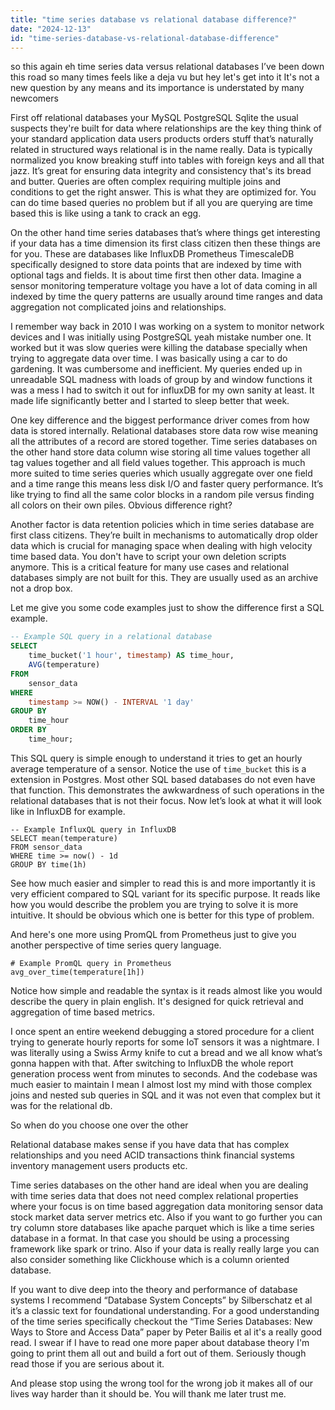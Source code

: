 ```yaml
---
title: "time series database vs relational database difference?"
date: "2024-12-13"
id: "time-series-database-vs-relational-database-difference"
---
```


 so this again eh time series data versus relational databases I’ve been down this road so many times feels like a deja vu but hey let's get into it It's not a new question by any means and its importance is understated by many newcomers

First off relational databases your MySQL PostgreSQL Sqlite the usual suspects they're built for data where relationships are the key thing think of your standard application data users products orders stuff that’s naturally related in structured ways relational is in the name really. Data is typically normalized you know breaking stuff into tables with foreign keys and all that jazz. It’s great for ensuring data integrity and consistency that's its bread and butter. Queries are often complex requiring multiple joins and conditions to get the right answer. This is what they are optimized for. You can do time based queries no problem but if all you are querying are time based this is like using a tank to crack an egg.

On the other hand time series databases that’s where things get interesting if your data has a time dimension its first class citizen then these things are for you. These are databases like InfluxDB Prometheus TimescaleDB specifically designed to store data points that are indexed by time with optional tags and fields. It is about time first then other data. Imagine a sensor monitoring temperature voltage you have a lot of data coming in all indexed by time the query patterns are usually around time ranges and data aggregation not complicated joins and relationships. 

I remember way back in 2010 I was working on a system to monitor network devices and I was initially using PostgreSQL yeah mistake number one. It worked but it was slow queries were killing the database specially when trying to aggregate data over time. I was basically using a car to do gardening. It was cumbersome and inefficient. My queries ended up in unreadable SQL madness with loads of group by and window functions it was a mess I had to switch it out for influxDB for my own sanity at least. It made life significantly better and I started to sleep better that week.

One key difference and the biggest performance driver comes from how data is stored internally. Relational databases store data row wise meaning all the attributes of a record are stored together. Time series databases on the other hand store data column wise storing all time values together all tag values together and all field values together. This approach is much more suited to time series queries which usually aggregate over one field and a time range this means less disk I/O and faster query performance. It’s like trying to find all the same color blocks in a random pile versus finding all colors on their own piles. Obvious difference right?

Another factor is data retention policies which in time series database are first class citizens. They’re built in mechanisms to automatically drop older data which is crucial for managing space when dealing with high velocity time based data. You don't have to script your own deletion scripts anymore. This is a critical feature for many use cases and relational databases simply are not built for this. They are usually used as an archive not a drop box.

Let me give you some code examples just to show the difference first a SQL example.

```sql
-- Example SQL query in a relational database
SELECT
    time_bucket('1 hour', timestamp) AS time_hour,
    AVG(temperature)
FROM
    sensor_data
WHERE
    timestamp >= NOW() - INTERVAL '1 day'
GROUP BY
    time_hour
ORDER BY
    time_hour;

```

This SQL query is simple enough to understand it tries to get an hourly average temperature of a sensor. Notice the use of `time_bucket` this is a extension in Postgres. Most other SQL based databases do not even have that function. This demonstrates the awkwardness of such operations in the relational databases that is not their focus. Now let’s look at what it will look like in InfluxDB for example.

```influxql
-- Example InfluxQL query in InfluxDB
SELECT mean(temperature)
FROM sensor_data
WHERE time >= now() - 1d
GROUP BY time(1h)
```
See how much easier and simpler to read this is and more importantly it is very efficient compared to SQL variant for its specific purpose. It reads like how you would describe the problem you are trying to solve it is more intuitive. It should be obvious which one is better for this type of problem.

And here's one more using PromQL from Prometheus just to give you another perspective of time series query language.

```promql
# Example PromQL query in Prometheus
avg_over_time(temperature[1h])
```

Notice how simple and readable the syntax is it reads almost like you would describe the query in plain english. It's designed for quick retrieval and aggregation of time based metrics.

I once spent an entire weekend debugging a stored procedure for a client trying to generate hourly reports for some IoT sensors it was a nightmare. I was literally using a Swiss Army knife to cut a bread and we all know what’s gonna happen with that. After switching to InfluxDB the whole report generation process went from minutes to seconds. And the codebase was much easier to maintain I mean I almost lost my mind with those complex joins and nested sub queries in SQL and it was not even that complex but it was for the relational db.

So when do you choose one over the other

Relational database makes sense if you have data that has complex relationships and you need ACID transactions think financial systems inventory management users products etc.

Time series databases on the other hand are ideal when you are dealing with time series data that does not need complex relational properties where your focus is on time based aggregation data monitoring sensor data stock market data server metrics etc. Also if you want to go further you can try column store databases like apache parquet which is like a time series database in a format. In that case you should be using a processing framework like spark or trino. Also if your data is really really large you can also consider something like Clickhouse which is a column oriented database.

If you want to dive deep into the theory and performance of database systems I recommend “Database System Concepts” by Silberschatz et al it’s a classic text for foundational understanding. For a good understanding of the time series specifically checkout the “Time Series Databases: New Ways to Store and Access Data” paper by Peter Bailis et al it's a really good read. I swear if I have to read one more paper about database theory I'm going to print them all out and build a fort out of them. Seriously though read those if you are serious about it.

And please stop using the wrong tool for the wrong job it makes all of our lives way harder than it should be. You will thank me later trust me.
